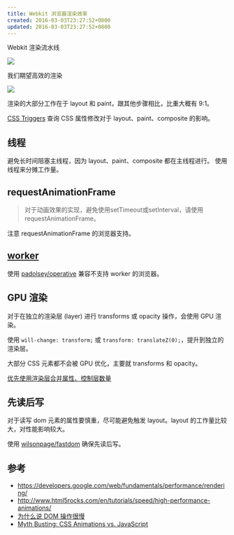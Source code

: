 ```yaml
---
title: Webkit 浏览器渲染效率
created: 2016-03-03T23:27:52+0800
updated: 2016-03-03T23:27:52+0800
---
```



Webkit 渲染流水线

![](https://developers.google.com/web/fundamentals/performance/rendering/images/intro/frame-full.jpg)

我们期望高效的渲染

![](https://developers.google.com/web/fundamentals/performance/rendering/images/intro/frame-no-layout-paint.jpg)

渲染的大部分工作在于 layout 和 paint，跟其他步骤相比，比重大概有 9:1。

[CSS Triggers][] 查询 CSS 属性修改对于 layout、paint、composite 的影响。

## 线程

避免长时间阻塞主线程，因为 layout、paint、composite 都在主线程进行。
使用线程来分摊工作量。

## requestAnimationFrame
> 对于动画效果的实现，避免使用setTimeout或setInterval，请使用requestAnimationFrame。

注意 requestAnimationFrame 的浏览器支持。

## [worker][]

使用 [padolsey/operative](https://github.com/padolsey/operative) 兼容不支持 worker 的浏览器。

## GPU 渲染

对于在独立的渲染层 (layer) 进行 transforms 或 opacity 操作，会使用 GPU 渲染。

使用 `will-change: transform;` 或 `transform: translateZ(0);`，提升到独立的渲染层。

大部分 CSS 元素都不会被 GPU 优化，主要就 transforms 和 opacity。

[优先使用渲染层合并属性、控制层数量](https://developers.google.com/web/fundamentals/performance/rendering/stick-to-compositor-only-properties-and-manage-layer-count?hl=zh-cn)

## 先读后写

对于读写 dom 元素的属性要慎重，尽可能避免触发 layout。layout 的工作量比较大，对性能影响较大。

使用 [wilsonpage/fastdom](https://github.com/wilsonpage/fastdom) 确保先读后写。

## 参考

- https://developers.google.com/web/fundamentals/performance/rendering/
- http://www.html5rocks.com/en/tutorials/speed/high-performance-animations/
- [为什么说 DOM 操作很慢](https://leozdgao.me/why-dom-slow/)
- [Myth Busting: CSS Animations vs. JavaScript](https://css-tricks.com/myth-busting-css-animations-vs-javascript/)

[CSS Triggers]: https://csstriggers.com/
[worker]: https://developer.mozilla.org/zh-CN/docs/Web/API/Web_Workers_API/Using_web_workers

